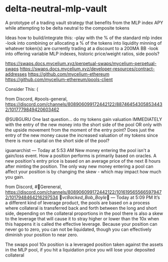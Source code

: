 # delta-neutral-mlp-vault
A prototype of a trading vault strategy that benefits from the MLP index APY while attempting to be delta neutral to the composite tokens 

Ideas how to build/integrate this: 
-play with the % of the standard mlp index
-look into combining or allocating a % of the tokens into liquidity minning of whatever token(s) are currently trading at a discount to a 200MA BB
-look into offering variable MLP indexes, historic price/weight ratios, side pools?

https://swaps.docs.mycelium.xyz/perpetual-swaps/mycelium-perpetual-swaps
https://swaps.docs.mycelium.xyz/developer-resources/contract-addresses
https://github.com/mycelium-ethereum
https://github.com/mycelium-ethereum/pools-client

Consider This: (

from Discord, #pools-general, https://discord.com/channels/808906099172442122/887464543058534432/1017779849420603462

@SUBGURU
One last question... do my tokens gain valuation IMMEDIATELY with the entry of the new money into the short side of the pool OR only with the upside movement from the moment of the entry point? Does just the entry of the new money cause the increased valuation of my tokens since there is more capital on the short side of the pool?

iguanarchist — Today at 5:53 AM
New money entering the pool isn't a gain/loss event. How a position performs is primarily based on oracles. A new position's entry price is based on an average price of the next 8 hours after minting the position.
The only way new money entering a pool can affect your position is by changing the skew - which may impact how much you gain.


from Discord, #🍄Gereneral, https://discord.com/channels/808906099172442122/1016195655665979472/1017948464216297534
🍄_vcBacked_Bob_Boyle_🍄 — Today at 5:09 PM
It’s a different kind of leverage product, the pools are based on a process where collateral is transferred back and forth between the long and short side, depending on the collateral proportions in the pool there is also a skew to the leverage that will cause it to stray higher or lower than the 10x when this happens it is called the effective leverage. Because your position can never go to zero, you can not be liquidated, though you can effectively diminish your position to near zero.

The swaps pool 10x position is a leveraged position taken against the assets in the MLP pool, if you hit a liquidation price you will lose your deposited collateral
